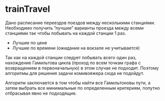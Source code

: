 # trainTravel
Дано расписание переездов поездов между несколькими станциями. Необходимо получить “лучшие” варианты проезда между всеми станциями так чтобы побывать на каждой станции 1 раз.
 - Лучшие по цене
 - Лучшие по времени (ожидание на вокзале не учитывается)

Так как на каждой станции следует побывать всего один раз, нахождение Гамильтова цикла (проход по всем точкам графа с возвращением в первоначальную) в этом случае не подходит. Поэтому алгоритмы для решения задачи комивояжера сюда не подойдут.

Алгоритм заключается в том чтобы найти все Гамильтоновы пути, а затем выбрать все минимальные по определенным критериям, попутно отбрасывая явно не подходящие.

